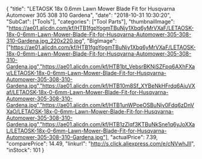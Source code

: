 {
	"title": "LETAOSK 18x 0.6mm Lawn Mower Blade Fit for Husqvarna Automower 305 308 310 Gardena",
	"date": "2018-10-31 10:30:20",
	"SubCat": ["Tools"],
	"categories": ["Tool Parts"],
	"thumbnailImage": "https://ae01.alicdn.com/kf/HTB1fgpYogmTBuNjy1Xbq6yMrVXaF/LETAOSK-18x-0-6mm-Lawn-Mower-Blade-Fit-for-Husqvarna-Automower-305-308-310-Gardena.jpg_220x220.jpg",
	"BigImage": ["https://ae01.alicdn.com/kf/HTB1fgpYogmTBuNjy1Xbq6yMrVXaF/LETAOSK-18x-0-6mm-Lawn-Mower-Blade-Fit-for-Husqvarna-Automower-305-308-310-Gardena.jpg","https://ae01.alicdn.com/kf/HTB1bt_VebsrBKNjSZFpq6AXhFXav/LETAOSK-18x-0-6mm-Lawn-Mower-Blade-Fit-for-Husqvarna-Automower-305-308-310-Gardena.jpg","https://ae01.alicdn.com/kf/HTB10m8Sf_XYBeNkHFrdq6AiuVXaf/LETAOSK-18x-0-6mm-Lawn-Mower-Blade-Fit-for-Husqvarna-Automower-305-308-310-Gardena.jpg","https://ae01.alicdn.com/kf/HTB1unWPoeOSBuNjy0Fdq6zDnVXaO/LETAOSK-18x-0-6mm-Lawn-Mower-Blade-Fit-for-Husqvarna-Automower-305-308-310-Gardena.jpg","https://ae01.alicdn.com/kf/HTB1zZlqf3KTBuNkSne1q6yJoXXaL/LETAOSK-18x-0-6mm-Lawn-Mower-Blade-Fit-for-Husqvarna-Automower-305-308-310-Gardena.jpg"],
	"actualPrice": 7.39,
	"comparePrice": 14.49,
	"linkurl": "http://s.click.aliexpress.com/e/cNVwhJlI",
	"inStock": 101
}

